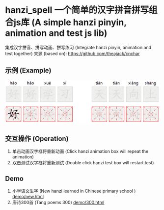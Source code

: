 # hanzi_spell 一个简单的汉字拼音拼写组合js库 (A simple hanzi pinyin, animation and test js lib)
集成汉字拼音、拼写动画、拼写练习 (Integrate hanzi pinyin, animation and test together)
来源 (based on): https://github.com/theajack/cnchar

## 示例 (Example)
![Example](https://github.com/superyc227/hanzi_spell/blob/main/img/animation.gif?raw=true)

## 交互操作 (Operation)
1. 单击动画汉字框将重新动画 (Click hanzi animation box will repeat the animation)
2. 双击测试汉字框将重新测试 (Double click hanzi test box will restart test)

## Demo
1. 小学语文生字 (New hanzi learned in Chinese primary school ) [demo/new.html](https://worldstarter.000webhostapp.com/demo/new.html)
2. 唐诗300首 (Tang poems 300) [demo/300.html](https://worldstarter.000webhostapp.com/demo/300.html)
